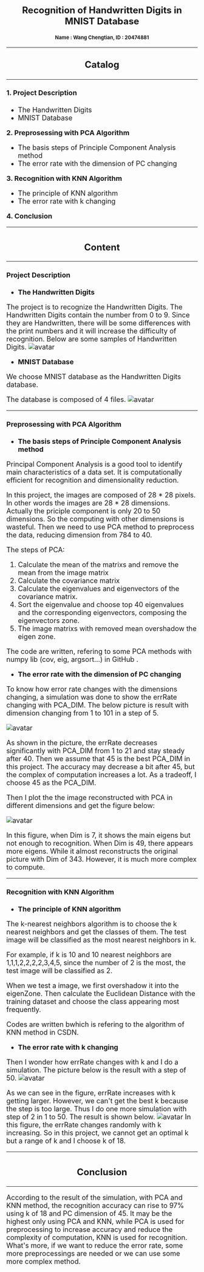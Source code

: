 # <center><font size="5">Recognition of Handwritten Digits in MNIST Database</font><br /></center>
#### <center><font size="2">Name : Wang Chengtian,  ID : 20474881</font><br /></center>

---
## <center><font size="5">Catalog
---
**<font size="4"> 1. Project Description**  
  - The Handwritten Digits
  - MNIST Database

**<font size="4"> 2. Preprosessing with PCA Algorithm**
  - The basis steps of Principle Component Analysis method
  - The error rate with the dimension of PC changing

**<font size="4"> 3. Recognition with KNN Algorithm**
  - The principle of KNN algorithm
  - The error rate with k changing

**<font size="4"> 4. Conclusion**

----
##  <center><font size="5">Content</font><br />
---
#### Project Description

*  **The Handwritten Digits**

The project is to recognize the Handwritten Digits. The Handwritten Digits contain the number from 0 to 9. Since they are Handwritten, there will be some differences with the print numbers and it will increase the difficulty of recognition. Below are some samples of Handwritten Digits.
![avatar](digits.png)

* **MNIST Database**

We choose MNIST database as the Handwritten Digits database.


The database is composed of 4 files.
![avatar](files.png)

---
#### Preprosessing with PCA Algorithm
- **The basis steps of Principle Component Analysis method**

Principal Component Analysis is a good tool to identify main characteristics of a data set. It is computationally efficient for recognition and dimensionality reduction.

In this project, the images are composed of 28 \* 28 pixels. In other words the images are 28 \* 28 dimensions. Actually the priciple component is only 20 to 50 dimensions. So the computing with other dimensions is wasteful. Then we need to use PCA method to preprocess the data, reducing dimension from 784 to 40.

The steps of PCA:
1. Calculate the mean of the matrixs and remove the mean from the image matrix
2. Calculate the covariance matrix
3. Calculate the eigenvalues and eigenvectors of the covariance matrix.
4. Sort the eigenvalue and choose top 40 eigenvalues and the corresponding eigenvectors, composing the eigenvectors zone.
5. The image matrixs with removed mean overshadow the eigen zone.

The code are written, refering to some PCA methods with numpy lib (cov, eig, argsort...) in GitHub .
  - **The error rate with the dimension of PC changing**

To know how error rate changes with the dimensions changing, a simulation was done to show the errRate changing with PCA_DIM. The below picture is result with dimension changing from 1 to 101 in a step of 5.

![avatar](PCA_DIM.png)

As shown in the picture, the errRate decreases significantly with PCA_DIM from 1 to 21 and stay steady after 40. Then we assume that 45 is the best PCA_DIM in this project. The accuracy may decrease a bit after 45, but the complex of computation increases a lot. As a tradeoff, I choose 45 as the PCA_DIM.

Then I plot the the image reconstructed with PCA in different dimensions and get the figure below:

![avatar](compare.png)

In this figure, when Dim is 7, it shows the main eigens but not enough to recognition. When Dim is 49, there appears more eigens. While it almost reconstructs the original picture with Dim of 343. However, it is much more complex to compute.

---
#### Recognition with KNN Algorithm

  - **The principle of KNN algorithm**

The k-nearest neighbors algorithm is to choose the k nearest neighbors and get the classes of them. The test image will be classified as the most nearest neighbors in k.

For example, if k is 10 and 10 nearest neighbors are 1,1,1,2,2,2,2,3,4,5, since the number of 2 is the most, the test image will be classified as 2.

When we test a image, we first overshadow it into the eigenZone. Then calculate the Euclidean Distance with the training dataset and choose the class appearing most frequently.

Codes are written bwhich is refering to the algorithm of KNN method in CSDN.


  - **The error rate with k changing**

Then I wonder how errRate changes with k and I do a simulation. The picture below is the result with a step of 50.
![avatar](k.png)

As we can see in the figure, errRate increases with k getting larger. However, we can't get the best k because the step is too large. Thus I do one more simulation with step of 2 in 1 to 50. The result is shown below.
![avatar](k2.png)
In this figure, the errRate changes randomly with k increasing. So in this project, we cannot get an optimal k but a range of k and I choose k of 18.

---
##  <center><font size="5">Conclusion</font><br />
---
According to the result of the simulation, with PCA and KNN method, the recognition accuracy can rise to 97% using k of 18 and PC dimension of 45. It may be the highest only using PCA and KNN, while PCA is used for preprocessing to increase accuracy and reduce the complexity of computation, KNN is used for recognition. What's more, if we want to reduce the error rate, some more preprocessings are needed or we can use some more complex method.
